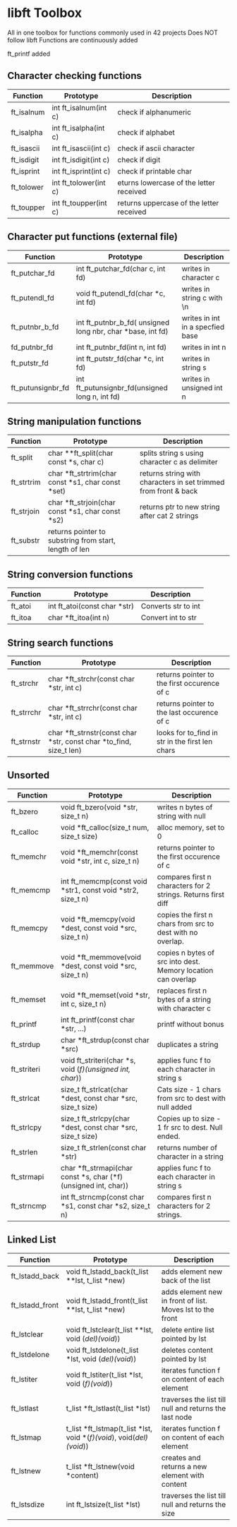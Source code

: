 # libft Toolbox
All in one toolbox for functions commonly used in 42 projects
Does NOT follow libft 
Functions are continuously added

ft_printf added

## Character checking functions
| Function | Prototype | Description |
|---|---|---|
| ft_isalnum | int	ft_isalnum(int c) | check if alphanumeric |
| ft_isalpha | int	ft_isalpha(int c) | check if alphabet |
| ft_isascii | int	ft_isascii(int c) | check if ascii character|
| ft_isdigit | int	ft_isdigit(int c) | check if digit |
| ft_isprint | int	ft_isprint(int c) | check if printable char |
| ft_tolower | int	ft_tolower(int c) | eturns lowercase of the letter received |
| ft_toupper | int	ft_toupper(int c) | returns uppercase of the letter received |

## Character put functions (external file)
| Function | Prototype | Description |
|---|---|---|
| ft_putchar_fd | int	ft_putchar_fd(char c, int fd) | writes in character c |
| ft_putendl_fd | void	ft_putendl_fd(char *c, int fd) | writes in  string c with \n |
|  ft_putnbr_b_fd | int	ft_putnbr_b_fd( unsigned long nbr, char *base, int fd) | writes in int in a specfied base |
| fd_putnbr_fd | int	ft_putnbr_fd(int n, int fd) | writes in int n |
| ft_putstr_fd | int	ft_putstr_fd(char *c, int fd) | writes in  string s |
| ft_putunsignbr_fd | int	ft_putunsignbr_fd(unsigned long n, int fd) | writes in  unsigned int n |

## String manipulation functions 
| Function | Prototype | Description |
|---|---|---|
| ft_split | char	**ft_split(char const *s, char c) | splits string s using character c as delimiter 
| ft_strtrim | char	*ft_strtrim(char const *s1, char const *set) | returns string with characters in set trimmed from front & back |
| ft_strjoin | char	*ft_strjoin(char const *s1, char const *s2) | returns ptr to new string after  cat 2 strings |
| ft_substr | returns pointer to substring from start, length of len |

## String conversion functions
| Function | Prototype | Description |
|---|---|---|
| ft_atoi | int	ft_atoi(const char *str) | Converts str to int |
| ft_itoa | char	*ft_itoa(int n) | Convert int to str |

## String search functions
| Function | Prototype | Description |
|---|---|---|
| ft_strchr | char	*ft_strchr(const char *str, int c) | returns pointer to the first occurence of c |
| ft_strrchr | char	*ft_strrchr(const char *str, int c) | returns pointer to the last occurence of c |
| ft_strnstr | char	*ft_strnstr(const char	*str, const char *to_find, size_t len) | looks for to_find in str in the first len chars |

## Unsorted
| Function | Prototype | Description |
|---|---|---|
| ft_bzero | void	ft_bzero(void *str, size_t n) | writes n bytes of string with null |
| ft_calloc | void	*ft_calloc(size_t num, size_t size) | alloc memory, set to 0 |
| ft_memchr | void	*ft_memchr(const void *str, int c, size_t n) | returns pointer to the first occurence of c |
| ft_memcmp | int	ft_memcmp(const void *str1, const void *str2, size_t n) | compares first n characters for 2 strings. Returns first diff |
| ft_memcpy | void	*ft_memcpy(void *dest, const void *src, size_t n) | copies the first n chars from src to dest with no overlap. |
| ft_memmove | void	*ft_memmove(void *dest, const void *src, size_t n) | copies n bytes of src into dest. Memory location can overlap |
| ft_memset | void	*ft_memset(void *str, int c, size_t n) | replaces first n bytes of a string with character c |
| ft_printf | int	ft_printf(const char *str, ...) | printf without bonus|
| ft_strdup | char	*ft_strdup(const char *src) | duplicates a string |
| ft_striteri | void	ft_striteri(char *s, void (*f)(unsigned int, char*)) | applies func f to each character in string s |
| ft_strlcat | size_t	ft_strlcat(char *dest, const char *src, size_t size) | Cats size - 1 chars from src to dest with null added |
| ft_strlcpy | size_t	ft_strlcpy(char *dest, const char *src, size_t size) | Copies up to size - 1 fr src to dest. Null ended. |
| ft_strlen | size_t	ft_strlen(const char *str) | returns number of character in a string |
| ft_strmapi | char	*ft_strmapi(char const *s, char (*f)(unsigned int, char)) | applies func f to each character in string s |
| ft_strncmp | int	ft_strncmp(const char *s1, const char *s2, size_t n) | compares first n characters for 2 strings. |


 



## Linked List
 | Function | Prototype | Description |
|---|---|---|
| ft_lstadd_back | void	ft_lstadd_back(t_list **lst, t_list *new) | adds element new back of the list |
| ft_lstadd_front | void	ft_lstadd_front(t_list **lst, t_list *new) | adds element new in front of list. Moves lst to the front |
| ft_lstclear | void	ft_lstclear(t_list **lst, void (*del)(void*)) | delete entire list pointed by lst |
| ft_lstdelone | void	ft_lstdelone(t_list *lst, void (*del)(void*)) | deletes content pointed by lst |
| ft_lstiter | void	ft_lstiter(t_list *lst, void (*f)(void*)) | iterates function f on content of each element |
| ft_lstlast | t_list	*ft_lstlast(t_list *lst) | traverses the list till null and returns the last node |
| ft_lstmap | t_list	*ft_lstmap(t_list *lst, void *(*f)(void*), void(*del)(void*)) | iterates function f on content of each element |
| ft_lstnew | t_list	*ft_lstnew(void *content) | creates and returns a new element with content |
| ft_lstsdize | int	ft_lstsize(t_list *lst) | traverses the list till null and returns the size |

 

 
 


 







